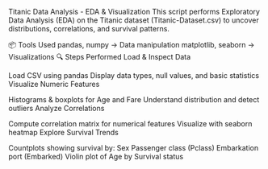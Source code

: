 Titanic Data Analysis - EDA & Visualization
This script performs Exploratory Data Analysis (EDA) on the Titanic dataset (Titanic-Dataset.csv) to uncover distributions, correlations, and survival patterns.

📦 Tools Used
pandas, numpy → Data manipulation
matplotlib, seaborn → Visualizations
🔍 Steps Performed
Load & Inspect Data

Load CSV using pandas
Display data types, null values, and basic statistics
Visualize Numeric Features

Histograms & boxplots for Age and Fare
Understand distribution and detect outliers
Analyze Correlations

Compute correlation matrix for numerical features
Visualize with seaborn heatmap
Explore Survival Trends

Countplots showing survival by:
Sex
Passenger class (Pclass)
Embarkation port (Embarked)
Violin plot of Age by Survival status
